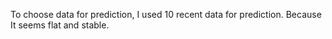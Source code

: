 To choose data for prediction,
I used 10 recent data for prediction.
Because It seems flat and stable.
